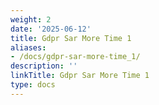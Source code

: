 ```yaml
---
weight: 2
date: '2025-06-12'
title: Gdpr Sar More Time 1
aliases:
- /docs/gdpr-sar-more-time_1/
description: ''
linkTitle: Gdpr Sar More Time 1
type: docs
---
```


